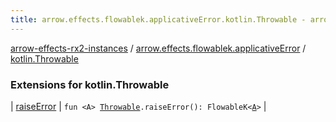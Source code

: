 ```yaml
---
title: arrow.effects.flowablek.applicativeError.kotlin.Throwable - arrow-effects-rx2-instances
---
```


[arrow-effects-rx2-instances](../../index.html) / [arrow.effects.flowablek.applicativeError](../index.html) / [kotlin.Throwable](./index.html)

### Extensions for kotlin.Throwable

| [raiseError](raise-error.html) | `fun <A> `[`Throwable`](https://kotlinlang.org/api/latest/jvm/stdlib/kotlin/-throwable/index.html)`.raiseError(): FlowableK<`[`A`](raise-error.html#A)`>` |

